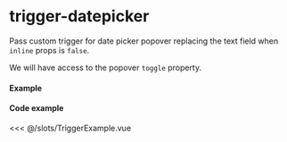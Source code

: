 <script setup>
    import TriggerExample from "./slots/TriggerExample.vue"
</script>

# trigger-datepicker

Pass custom trigger for date picker popover replacing the text field when `inline` props is `false`.

We will have access to the popover `toggle` property.

#### Example

<TriggerExample/>

#### Code example

<<< @/slots/TriggerExample.vue
